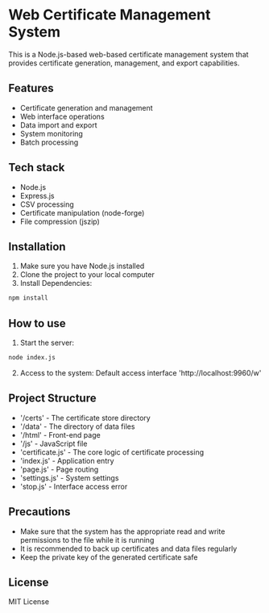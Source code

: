# Web Certificate Management System

This is a Node.js-based web-based certificate management system that provides certificate generation, management, and export capabilities.

## Features

- Certificate generation and management
- Web interface operations
- Data import and export
- System monitoring
- Batch processing

## Tech stack

- Node.js
- Express.js
- CSV processing
- Certificate manipulation (node-forge)
- File compression (jszip)

## Installation

1. Make sure you have Node.js installed
2. Clone the project to your local computer
3. Install Dependencies:
```bash
npm install
```

## How to use

1. Start the server:
```bash
node index.js
```

2. Access to the system:
Default access interface 'http://localhost:9960/w'

## Project Structure

- '/certs' - The certificate store directory
- '/data' - The directory of data files
- '/html' - Front-end page
- '/js' - JavaScript file
- 'certificate.js' - The core logic of certificate processing
- 'index.js' - Application entry
- 'page.js' - Page routing
- 'settings.js' - System settings
- 'stop.js' - Interface access error

## Precautions

- Make sure that the system has the appropriate read and write permissions to the file while it is running
- It is recommended to back up certificates and data files regularly
- Keep the private key of the generated certificate safe

## License

MIT License
